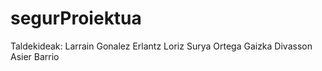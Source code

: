 # segurProiektua
Taldekideak:
Larrain Gonalez
Erlantz Loriz
Surya Ortega
Gaizka Divasson
Asier Barrio


